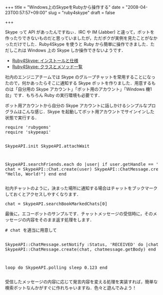+++
title = "Windows上のSkypeをRubyから操作する"
date = "2008-04-23T00:57:57+09:00"
slug = "ruby4skype"
draft = false

+++

<p>Skype って API があったんですねぃ．IRC や IM (Jabber) と違って，ボットを作ったりできないものだと思っていましたが，ただボクが実例を見たことがなかっただけでした．Ruby4Skype を使うと Ruby から簡単に操作できました．ただしこれは Windows 上の Skype しか操作できないようです．</p>
<ul>
<li><a href="http://rubyforge.org/docman/view.php/4599/3509/doc.html">Ruby4Skype: インストールと仕様</a></li>
<li><a href="http://rubyforge.org/docman/view.php/4599/3510/ref.html">Ruby4Skype: クラスとメソッド一覧</a></li>
</ul>
<p>社内のエンジニアチームでは Skype のグループチャットを常用することになったので，何かあったらそこに通知する Skype ボットを作りました．用意するものは「自分用の Skype アカウント」「ボット用のアカウント」「Windows 機1台」です．もちろん Ruby の実行環境も必要です．</p>
<p>ボット用アカウントから自分の Skype アカウントに話しかけるシンプルなプログラムはこんな感じ．Skype を起動してボット用アカウントでサインインした状態で実行する．</p>
<pre>
require 'rubygems'
require 'skypeapi'

SkypeAPI.init
SkypeAPI.attachWait

SkypeAPI.searchFriends.each do |user|
  if user.getHandle == 'june29'
    chat = SkypeAPI::Chat.create(user)
    SkypeAPI::ChatMessage.create(chat, "Hello, World!")
  end
end
</pre>
<p>社内チャットのように，決まった場所に通知する場合はチャットをブックマークしておくとアクセスしやすくなります．</p>
<pre>
chat = SkypeAPI.searchBookMarkedChats[0]
</pre>
<p>最後に，エコーボットのサンプルです．チャットメッセージの受信時に，そのメッセージの内容をそのまま返す処理をします．</p>
<pre>
# chat を適当に用意して

SkypeAPI::ChatMessage.setNotify :Status, 'RECEIVED' do |chatmessage|
  SkypeAPI::ChatMessage.create(chat, chatmessage.getBody)
end

loop do
  SkypeAPI.polling
  sleep 0.123
end
</pre>
<p>受信したメッセージの内容に応じて発言内容を変える処理を実装すれば，簡単な検索ボットなんかがすぐに作れちゃいますね．色々と遊んでみよう！</p>

